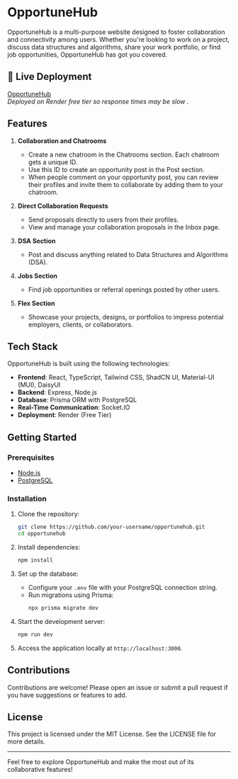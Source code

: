 # OpportuneHub

OpportuneHub is a multi-purpose website designed to foster collaboration and connectivity among users. Whether you're looking to work on a project, discuss data structures and algorithms, share your work portfolio, or find job opportunities, OpportuneHub has got you covered.

## 🚀 Live Deployment
[OpportuneHub](https://opportune-hub-backend.onrender.com/)  
_Deployed on Render free tier so response times may be slow ._

## Features

1. **Collaboration and Chatrooms**  
   - Create a new chatroom in the Chatrooms section. Each chatroom gets a unique ID.
   - Use this ID to create an opportunity post in the Post section.
   - When people comment on your opportunity post, you can review their profiles and invite them to collaborate by adding them to your chatroom.

2. **Direct Collaboration Requests**  
   - Send proposals directly to users from their profiles.
   - View and manage your collaboration proposals in the Inbox page.

3. **DSA Section**  
   - Post and discuss anything related to Data Structures and Algorithms (DSA).

4. **Jobs Section**  
   - Find job opportunities or referral openings posted by other users.

5. **Flex Section**  
   - Showcase your projects, designs, or portfolios to impress potential employers, clients, or collaborators.

## Tech Stack

OpportuneHub is built using the following technologies:

- **Frontend**: React, TypeScript, Tailwind CSS, ShadCN UI, Material-UI (MUI), DaisyUI
- **Backend**: Express, Node.js
- **Database**: Prisma ORM with PostgreSQL
- **Real-Time Communication**: Socket.IO
- **Deployment**: Render (Free Tier)

## Getting Started

### Prerequisites
- [Node.js](https://nodejs.org/)
- [PostgreSQL](https://www.postgresql.org/)

### Installation

1. Clone the repository:
   ```bash
   git clone https://github.com/your-username/opportunehub.git
   cd opportunehub
   ```

2. Install dependencies:
   ```bash
   npm install
   ```

3. Set up the database:
   - Configure your `.env` file with your PostgreSQL connection string.
   - Run migrations using Prisma:
     ```bash
     npx prisma migrate dev
     ```

4. Start the development server:
   ```bash
   npm run dev
   ```

5. Access the application locally at `http://localhost:3000`.

## Contributions

Contributions are welcome! Please open an issue or submit a pull request if you have suggestions or features to add.

## License

This project is licensed under the MIT License. See the LICENSE file for more details.

---

Feel free to explore OpportuneHub and make the most out of its collaborative features!

